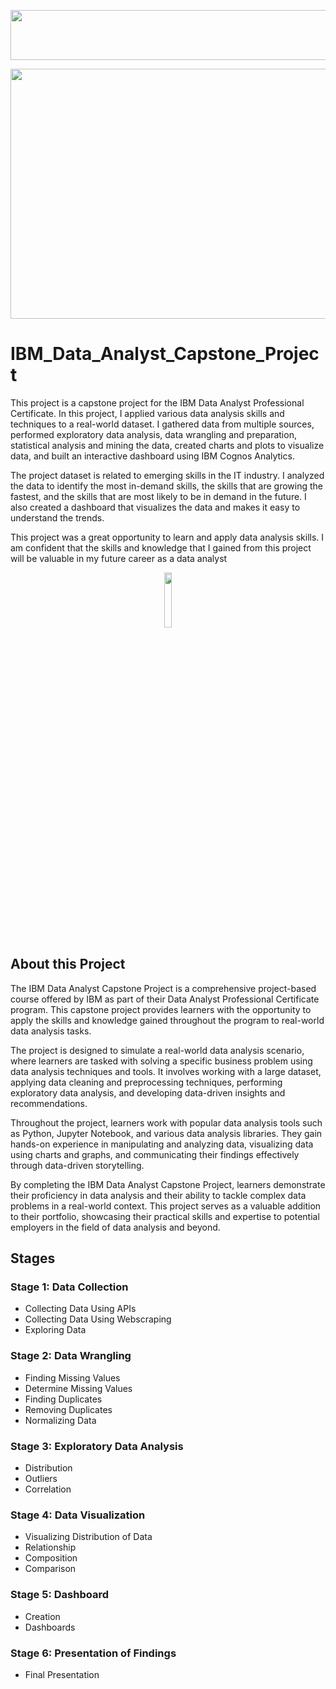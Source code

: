 <p align="center"><img src="https://github.com/utkarshhpatil/IBM_Data_Analyst_Capstone_Project/assets/132151856/f51a5a3a-8755-4efe-a6df-bd35023d4915" width=800 height=80>

<p align="center">
<img src="https://github.com/utkarshhpatil/IBM_Data_Analyst_Capstone_Project/assets/132151856/bcb85f22-8027-4fdf-92c2-132a713c1388" width=700 height=400>


# IBM_Data_Analyst_Capstone_Project
This project is a capstone project for the IBM Data Analyst Professional Certificate. In this project, I applied various data analysis skills and techniques to a real-world dataset. I gathered data from multiple sources, performed exploratory data analysis, data wrangling and preparation, statistical analysis and mining the data, created charts and plots to visualize data, and built an interactive dashboard using IBM Cognos Analytics.

The project dataset is related to emerging skills in the IT industry. I analyzed the data to identify the most in-demand skills, the skills that are growing the fastest, and the skills that are most likely to be in demand in the future. I also created a dashboard that visualizes the data and makes it easy to understand the trends.

This project was a great opportunity to learn and apply data analysis skills. I am confident that the skills and knowledge that I gained from this project will be valuable in my future career as a data analyst


<p align="center">
<img src="https://raw.githubusercontent.com/roshangrewal/IBM-Data-Science-Professional-Certification/master/IBM-Banner.png" width=15% height=15%>


## About this Project

The IBM Data Analyst Capstone Project is a comprehensive project-based course offered by IBM as part of their Data Analyst Professional Certificate program. This capstone project provides learners with the opportunity to apply the skills and knowledge gained throughout the program to real-world data analysis tasks.

The project is designed to simulate a real-world data analysis scenario, where learners are tasked with solving a specific business problem using data analysis techniques and tools. It involves working with a large dataset, applying data cleaning and preprocessing techniques, performing exploratory data analysis, and developing data-driven insights and recommendations.

Throughout the project, learners work with popular data analysis tools such as Python, Jupyter Notebook, and various data analysis libraries. They gain hands-on experience in manipulating and analyzing data, visualizing data using charts and graphs, and communicating their findings effectively through data-driven storytelling.

By completing the IBM Data Analyst Capstone Project, learners demonstrate their proficiency in data analysis and their ability to tackle complex data problems in a real-world context. This project serves as a valuable addition to their portfolio, showcasing their practical skills and expertise to potential employers in the field of data analysis and beyond.

## Stages

### **Stage 1:** Data Collection
- Collecting Data Using APIs
- Collecting Data Using Webscraping
- Exploring Data

### **Stage 2:** Data Wrangling
- Finding Missing Values
- Determine Missing Values
- Finding Duplicates
- Removing Duplicates
- Normalizing Data

### **Stage 3:** Exploratory Data Analysis
- Distribution
- Outliers
- Correlation

### **Stage 4:** Data Visualization
- Visualizing Distribution of Data
- Relationship
- Composition
- Comparison

### **Stage 5:** Dashboard
- Creation
- Dashboards

### **Stage 6:** Presentation of Findings
- Final Presentation
